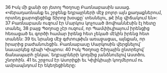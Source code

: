 36 Իսկ մի քանի օր յետոյ Պօղոսը Բառնաբասին ասաց. «Վերադառնանք եւ շրջենք եղբայրների մէջ բոլոր այն քաղաքներում, որտեղ քարոզեցինք Տիրոջ խօսքը՝ տեսնելու, թէ ինչ վիճակում են»: 37 Բառնաբասն ուզում էր Մարկոս կոչուած Յովհաննէսին էլ հետը տանել, 38 բայց Պօղոսը չէր ուզում, որ Պամփիւլիայում իրենցից հեռացած եւ գործի համար իրենց հետ չեկած մէկին իրենց հետ տանեն: 39 Եւ նրանց մէջ գժտութիւն առաջացաւ, այնքան, որ իրարից բաժանուեցին. Բառնաբասը Մարկոսին վերցնելով՝ նաւարկեց դէպի Կիպրոս: 40 Իսկ Պօղոսը Շիղային ընտրելով՝ ճանապարհ ընկաւ՝ եղբայրների կողմից յանձնուելով Աստծու շնորհին. 41 եւ շրջում էր Ասորիքի եւ Կիլիկիայի կողմերում ու ամրապնդում էր եկեղեցիները:
